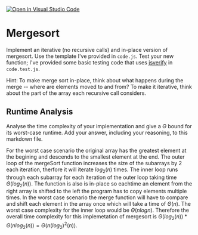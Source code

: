 [![Open in Visual Studio Code](https://classroom.github.com/assets/open-in-vscode-718a45dd9cf7e7f842a935f5ebbe5719a5e09af4491e668f4dbf3b35d5cca122.svg)](https://classroom.github.com/online_ide?assignment_repo_id=12562091&assignment_repo_type=AssignmentRepo)
# Mergesort

Implement an iterative (no recursive calls) and in-place version of mergesort.
Use the template I've provided in `code.js`. Test your new function; I've
provided some basic testing code that uses
[jsverify](https://jsverify.github.io/) in `code.test.js`.

Hint: To make merge sort in-place, think about what happens during the merge --
where are elements moved to and from? To make it iterative, think about the
part of the array each recursive call considers.

## Runtime Analysis

Analyse the time complexity of your implementation and give a $\Theta$ bound for
its worst-case runtime. Add your answer, including your reasoning, to this
markdown file. 

For the worst case scenario the original array has the greatest element at the begining and descends to the smallest element at the end. The outer loop of the mergeSort function increases the size of the subarrays by 2 each iteration, therfore it will iterate $log_2(n)$ times. The inner loop runs through each subarray for each iteration of the outer loop taking time $\Theta(log_2(n))$. The function is also is in-place so eachtime an element from the right array is shifted to the left the program has to copy elements multiple times. In the worst case scenario the merge function will have to compare and shift each element in the array once which will take a time of $\Theta(n)$. The worst case complexity for the inner loop would be $\Theta(nlogn)$. Therefore the overall time complexity for this implemetation of mergesort is $\Theta(log_2(n))*\Theta(nlog_2(n))=\Theta(n(log_2)^2(n))$.